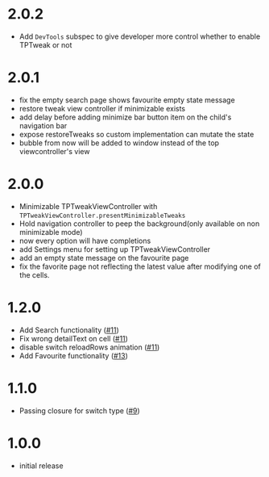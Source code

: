 # 2.0.2
- Add `DevTools` subspec to give developer more control whether to enable TPTweak or not

# 2.0.1
- fix the empty search page shows favourite empty state message
- restore tweak view controller if minimizable exists
- add delay before adding minimize bar button item on the child's navigation bar
- expose restoreTweaks so custom implementation can mutate the state
- bubble from now will be added to window instead of the top viewcontroller's view

# 2.0.0
- Minimizable TPTweakViewController with `TPTweakViewController.presentMinimizableTweaks`
- Hold navigation controller to peep the background(only available on non minimizable mode)
- now every option will have completions
- add Settings menu for setting up TPTweakViewController
- add an empty state message on the favourite page
- fix the favorite page not reflecting the latest value after modifying one of the cells.

# 1.2.0
- Add Search functionality ([#11](https://github.com/tokopedia/ios-tptweak/pull/11))
- Fix wrong detailText on cell ([#11](https://github.com/tokopedia/ios-tptweak/pull/11))
- disable switch reloadRows animation ([#11](https://github.com/tokopedia/ios-tptweak/pull/11))
- Add Favourite functionality ([#13](https://github.com/tokopedia/ios-tptweak/pull/13))

# 1.1.0
- Passing closure for switch type ([#9](https://github.com/tokopedia/ios-tptweak/pull/9))

# 1.0.0
- initial release